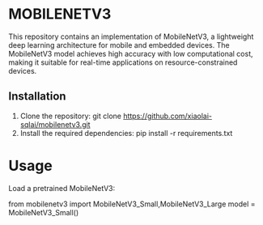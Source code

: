 # MOBILENETV3
This repository contains an implementation of MobileNetV3, a lightweight deep learning architecture for mobile and embedded devices. The MobileNetV3 model achieves high accuracy with low computational cost, making it suitable for real-time applications on resource-constrained devices.
## Installation
1. Clone the repository:
 git clone https://github.com/xiaolai-sqlai/mobilenetv3.git
2. Install the required dependencies:
pip install -r requirements.txt
# Usage
Load a pretrained MobileNetV3:

from mobilenetv3 import MobileNetV3_Small,MobileNetV3_Large
model = MobileNetV3_Small()

